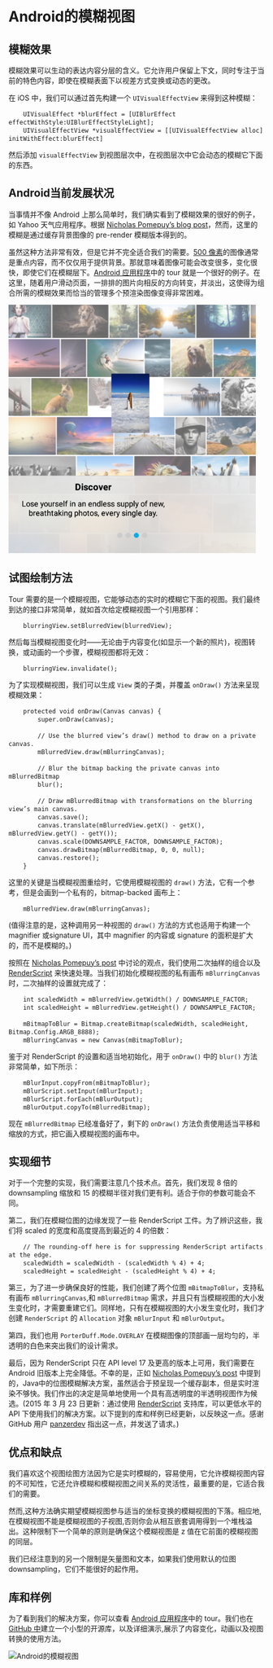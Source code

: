 # Android的模糊视图
 


## 模糊效果 

模糊效果可以生动的表达内容分层的含义。它允许用户保留上下文，同时专注于当前的特色内容，即使在模糊表面下以视差方式变换或动态的更改。 

在 iOS 中，我们可以通过首先构建一个 `UIVisualEffectView` 来得到这种模糊：
  
```
    UIVisualEffect *blurEffect = [UIBlurEffect effectWithStyle:UIBlurEffectStyleLight];
    UIVisualEffectView *visualEffectView = [[UIVisualEffectView alloc] initWithEffect:blurEffect]
```

然后添加 `visualEffectView` 到视图层次中，在视图层次中它会动态的模糊它下面的东西。 

## Android当前发展状况 

当事情并不像 Android 上那么简单时，我们确实看到了模糊效果的很好的例子，如 Yahoo 天气应用程序。根据 [Nicholas Pomepuy’s blog post](http://nicolaspomepuy.fr/blur-effect-for-android-design/)，然而，这里的模糊是通过缓存背景图像的 pre-render 模糊版本得到的。 

虽然这种方法非常有效，但是它并不完全适合我们的需要。[500 像素](https://500px.com/)的图像通常是重点内容，而不仅仅用于提供背景。那就意味着图像可能会改变很多，变化很快，即使它们在模糊层下。[Android 应用程序](https://play.google.com/store/apps/details?id=com.fivehundredpx.viewer)中的 tour 就是一个很好的例子。在这里，随着用户滑动页面，一排排的图片向相反的方向转变，并淡出，这使得为组合所需的模糊效果而恰当的管理多个预渲染图像变得非常困难。 

![Android的模糊视图](images/2015-03-17-500px-android-tour-blurring.png) 

## 试图绘制方法 

Tour 需要的是一个模糊视图，它能够动态的实时的模糊它下面的视图。我们最终到达的接口非常简单，就如首次给定模糊视图一个引用那样：
 
```
    blurringView.setBlurredView(blurredView); 
```

然后每当模糊视图变化时——无论由于内容变化(如显示一个新的照片)，视图转换，或动画的一个步骤，模糊视图都将无效：

```
    blurringView.invalidate(); 
```

为了实现模糊视图，我们可以生成 `View` 类的子类，并覆盖 `onDraw()` 方法来呈现模糊效果： 

```
    protected void onDraw(Canvas canvas) {
    	super.onDraw(canvas);

    	// Use the blurred view’s draw() method to draw on a private canvas.
    	mBlurredView.draw(mBlurringCanvas);

    	// Blur the bitmap backing the private canvas into mBlurredBitmap
    	blur();

    	// Draw mBlurredBitmap with transformations on the blurring view’s main canvas.
    	canvas.save();
    	canvas.translate(mBlurredView.getX() - getX(), mBlurredView.getY() - getY());
    	canvas.scale(DOWNSAMPLE_FACTOR, DOWNSAMPLE_FACTOR);
    	canvas.drawBitmap(mBlurredBitmap, 0, 0, null);
    	canvas.restore();
    } 
```

这里的关键是当模糊视图重绘时，它使用模糊视图的 `draw()` 方法，它有一个参考，但是会画到一个私有的，bitmap-backed 画布上：
  
```
    mBlurredView.draw(mBlurringCanvas);
```

(值得注意的是，这种调用另一种视图的 `draw()` 方法的方式也适用于构建一个 magnifier 或signature UI，其中 magnifier 的内容或 signature 的面积是扩大的，而不是模糊的。) 

按照在 [Nicholas Pomepuy’s post](http://nicolaspomepuy.fr/blur-effect-for-android-design/) 中讨论的观点，我们使用二次抽样的组合以及 [RenderScript](http://developer.android.com/guide/topics/renderscript/compute.html) 来快速处理。当我们初始化模糊视图的私有画布 `mBlurringCanvas` 时，二次抽样的设置就完成了： 

```
    int scaledWidth = mBlurredView.getWidth() / DOWNSAMPLE_FACTOR;
    int scaledHeight = mBlurredView.getHeight() / DOWNSAMPLE_FACTOR;

    mBitmapToBlur = Bitmap.createBitmap(scaledWidth, scaledHeight, Bitmap.Config.ARGB_8888);
    mBlurringCanvas = new Canvas(mBitmapToBlur);
```

鉴于对 RenderScript 的设置和适当地初始化，用于 `onDraw()` 中的 `blur()` 方法非常简单，如下所示：

```
    mBlurInput.copyFrom(mBitmapToBlur);
    mBlurScript.setInput(mBlurInput);
    mBlurScript.forEach(mBlurOutput);
    mBlurOutput.copyTo(mBlurredBitmap); 
```

现在 `mBlurredBitmap` 已经准备好了，剩下的 `onDraw()` 方法负责使用适当平移和缩放的方式，把它画入模糊视图的画布中。 

## 实现细节

对于一个完整的实现，我们需要注意几个技术点。首先，我们发现 8 倍的 downsampling 缩放和 15 的模糊半径对我们更有利。适合于你的参数可能会不同。 

第二，我们在模糊位图的边缘发现了一些 RenderScript 工件。为了辨识这些，我们将 scaled 的宽度和高度提高到最近的 4 的倍数：

```
    // The rounding-off here is for suppressing RenderScript artifacts at the edge.
    scaledWidth = scaledWidth - (scaledWidth % 4) + 4;
    scaledHeight = scaledHeight - (scaledHeight % 4) + 4;
```

第三，为了进一步确保良好的性能，我们创建了两个位图 `mBitmapToBlur`，支持私有画布 `mBlurringCanvas`,和 `mBlurredBitmap` 需求，并且只有当模糊视图的大小发生变化时，才需要重建它们。同样地，只有在模糊视图的大小发生变化时，我们才创建 `RenderScript` 的  `Allocation` 对象 `mBlurInput` 和 `mBlurOutput`。 

第四，我们也用 `PorterDuff.Mode.OVERLAY` 在模糊图像的顶部画一层均匀的，半透明的白色来突出我们的设计需求。 

最后，因为 RenderScript 只在 API level 17 及更高的版本上可用，我们需要在 Android 旧版本上完全降低。不幸的是，正如 [Nicholas Pomepuy’s post](http://nicolaspomepuy.fr/blur-effect-for-android-design/) 中提到的，Java中的位图模糊解决方案，虽然适合于预呈现一个缓存副本，但是实时渲染不够快。我们作出的决定是简单地使用一个具有高透明度的半透明视图作为候选。(2015 年 3 月 23 日更新：通过使用 [RenderScript](http://android-developers.blogspot.ca/2013/09/renderscript-in-android-support-library.html) 支持库，可以更低水平的 API 下使用我们的解决方案。以下提到的库和样例已经更新，以反映这一点。感谢 GitHub 用户 [panzerdev](https://github.com/panzerdev) 指出这一点，并发送了请求。) 

## 优点和缺点 

我们喜欢这个视图绘图方法因为它是实时模糊的，容易使用，它允许模糊视图内容的不可知性，它还允许模糊和模糊视图之间关系的灵活性，最重要的是，它适合我们的需要。 

然而,这种方法确实期望模糊视图参与适当的坐标变换的模糊视图的下落。相应地,在模糊视图不能是模糊视图的子视图,否则你会从相互嵌套调用得到一个堆栈溢出。这种限制下一个简单的原则是确保这个模糊视图是 z 值在它前面的模糊视图的同层。 

我们已经注意到的另一个限制是矢量图和文本，如果我们使用默认的位图downsampling，它们不能很好的起作用。 

## 库和样例 

为了看到我们的解决方案，你可以查看 [Android 应用程序](https://play.google.com/store/apps/details?id=com.fivehundredpx.viewer)中的 tour。我们也在 [GitHub 中](https://github.com/500px/500px-android-blur)建立一个小型的开源库，以及详细演示,展示了内容变化，动画以及视图转换的使用方法。

![Android的模糊视图](images/blurdemo.gif)